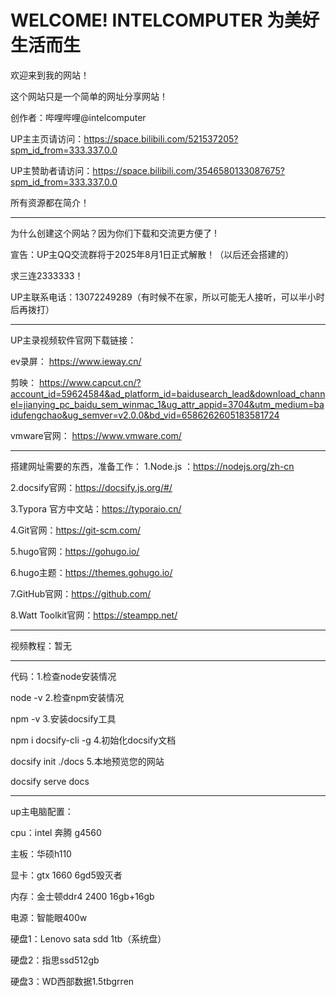 # WELCOME!                                  INTELCOMPUTER  为美好生活而生           

欢迎来到我的网站！

这个网站只是一个简单的网址分享网站！

创作者：哔哩哔哩@intelcomputer                                                                                                                                                                                                   

UP主主页请访问：https://space.bilibili.com/521537205?spm_id_from=333.337.0.0

UP主赞助者请访问：https://space.bilibili.com/3546580133087675?spm_id_from=333.337.0.0

所有资源都在简介！

-----------------------------------------------------------------------------------------------------------------------------------------------------------------------------------------------------------------------------

为什么创建这个网站？因为你们下载和交流更方便了 !

宣告：UP主QQ交流群将于2025年8月1日正式解散！（以后还会搭建的）

求三连2333333！

UP主联系电话：13072249289（有时候不在家，所以可能无人接听，可以半小时后再拨打）

-----------------------------------------------------------------------------------------------------------------------------------------------------------------------------------------------------------------------------

UP主录视频软件官网下载链接：

ev录屏：  https://www.ieway.cn/          

剪映：     https://www.capcut.cn/?account_id=59624584&ad_platform_id=baidusearch_lead&download_channel=jianying_pc_baidu_sem_winmac_1&ug_attr_appid=3704&utm_medium=baidufengchao&ug_semver=v2.0.0&bd_vid=6586262605183581724

vmware官网： https://www.vmware.com/

-----------------------------------------------------------------------------------------------------------------------------------------------------------------------------------------------------------------------------

搭建网址需要的东西，准备工作：
1.Node.js ：https://nodejs.org/zh-cn

2.docsify官网：https://docsify.js.org/#/

3.Typora 官方中文站：https://typoraio.cn/

4.Git官网：https://git-scm.com/

5.hugo官网：https://gohugo.io/

6.hugo主题：https://themes.gohugo.io/

7.GitHub官网：https://github.com/

8.Watt Toolkit官网：https://steampp.net/

-----------------------------------------------------------------------------------------------------------------------------------------------------------------------------------------------------------------------------

视频教程：暂无

-----------------------------------------------------------------------------------------------------------------------------------------------------------------------------------------------------------------------------

代码：1.检查node安装情况

node -v
2.检查npm安装情况

npm -v
3.安装docsify工具

npm i docsify-cli -g
4.初始化docsify文档

docsify init ./docs
5.本地预览您的网站

docsify serve docs

-----------------------------------------------------------------------------------------------------------------------------------------------------------------------------------------------------------------------------

   up主电脑配置：

cpu：intel 奔腾 g4560

主板：华硕h110

显卡：gtx 1660 6gd5毁灭者

内存：金士顿ddr4 2400 16gb+16gb

电源：智能眼400w

硬盘1：Lenovo sata sdd 1tb（系统盘）

硬盘2：指思ssd512gb

硬盘3：WD西部数据1.5tbgrren                                            
